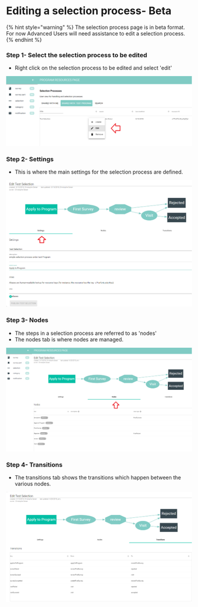 # Editing a selection process- Beta

{% hint style="warning" %}
The selection process page is in beta format.  For now Advanced Users will need assistance to edit a selection process.
{% endhint %}

### Step 1- Select the selection process to be edited

* Right click on the selection process to be edited and select 'edit'

![](<../../../../.gitbook/assets/image (100).png>)

### Step 2- Settings 

* This is where the main settings for the selection process are defined.

![](<../../../../.gitbook/assets/image (101).png>)

### Step 3- Nodes

* The steps in a selection process are referred to as 'nodes'
* The nodes tab is where nodes are managed. 

![](<../../../../.gitbook/assets/image (102).png>)

### Step 4- Transitions

* The transitions tab shows the transitions which happen between the various nodes.

![](<../../../../.gitbook/assets/image (103).png>)
